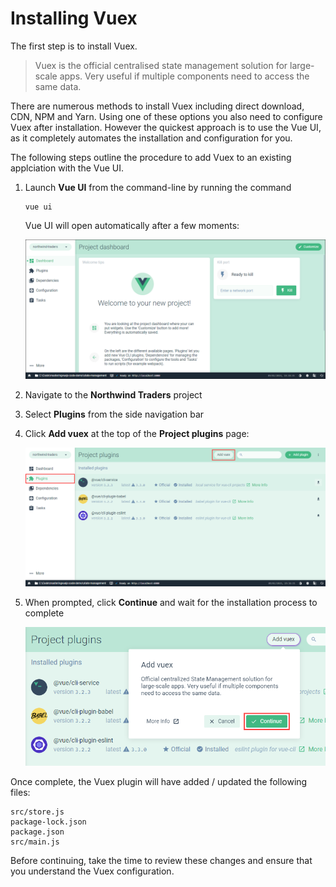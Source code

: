 # Installing Vuex

The first step is to install Vuex.

> Vuex is the official centralised state management solution for large-scale apps. Very useful if multiple components need to access the same data.

There are numerous methods to install Vuex including direct download, CDN, NPM and Yarn. Using one of these options you also need to configure Vuex after installation. However the quickest approach is to use the Vue UI, as it completely automates the installation and configuration for you.

The following steps outline the procedure to add Vuex to an existing applciation with the Vue UI.

1. Launch **Vue UI** from the command-line by running the command

   ```text
   vue ui
   ```

   Vue UI will open automatically after a few moments:

   ![](../.gitbook/assets/installing-vuex-figure-1.png)

1. Navigate to the **Northwind Traders** project
2. Select **Plugins** from the side navigation bar
3. Click **Add vuex** at the top of the **Project plugins** page:

   ![](../.gitbook/assets/installing-vuex-figure-2.png)

4. When prompted, click **Continue** and wait for the installation process to complete

   ![](../.gitbook/assets/installing-vuex-figure-3.png)

Once complete, the Vuex plugin will have added / updated the following files:

```text
src/store.js
package-lock.json
package.json
src/main.js
```

Before continuing, take the time to review these changes and ensure that you understand the Vuex configuration.

